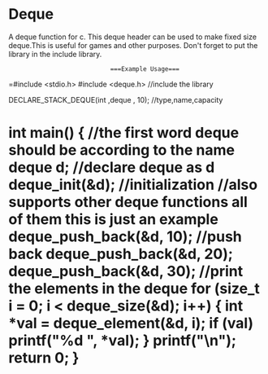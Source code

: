 # Deque
A deque function for c. This deque header can be used to make fixed size deque.This is useful for games and other purposes. Don't forget to put the library in the include library. 

                                ===Example Usage===

=#include <stdio.h>
#include <deque.h> //include the library

DECLARE_STACK_DEQUE(int ,deque , 10);  //type,name,capacity

int main() {
//the first word deque should be according to the name
deque d; //declare deque as d
deque_init(&d); //initialization
//also supports other deque functions all of them this is just an example
deque_push_back(&d, 10); //push back
deque_push_back(&d, 20);
deque_push_back(&d, 30);
//print the elements in the deque
for (size_t i = 0; i < deque_size(&d); i++) {
    int *val = deque_element(&d, i);
    if (val) printf("%d ", *val);
}
printf("\n");
   return 0;
}
=
